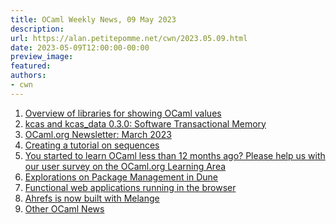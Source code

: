 ```yaml
---
title: OCaml Weekly News, 09 May 2023
description:
url: https://alan.petitepomme.net/cwn/2023.05.09.html
date: 2023-05-09T12:00:00-00:00
preview_image:
featured:
authors:
- cwn
---
```


<ol><li><a href="https://alan.petitepomme.net/cwn/2023.05.09.html#1">Overview of libraries for showing OCaml values</a></li><li><a href="https://alan.petitepomme.net/cwn/2023.05.09.html#2">kcas and kcas_data 0.3.0: Software Transactional Memory</a></li><li><a href="https://alan.petitepomme.net/cwn/2023.05.09.html#3">OCaml.org Newsletter: March 2023</a></li><li><a href="https://alan.petitepomme.net/cwn/2023.05.09.html#4">Creating a tutorial on sequences</a></li><li><a href="https://alan.petitepomme.net/cwn/2023.05.09.html#5">You started to learn OCaml less than 12 months ago? Please help us with our user survey on the OCaml.org Learning Area</a></li><li><a href="https://alan.petitepomme.net/cwn/2023.05.09.html#6">Explorations on Package Management in Dune</a></li><li><a href="https://alan.petitepomme.net/cwn/2023.05.09.html#7">Functional web applications running in the browser</a></li><li><a href="https://alan.petitepomme.net/cwn/2023.05.09.html#8">Ahrefs is now built with Melange</a></li><li><a href="https://alan.petitepomme.net/cwn/2023.05.09.html#9">Other OCaml News</a></li></ol>
